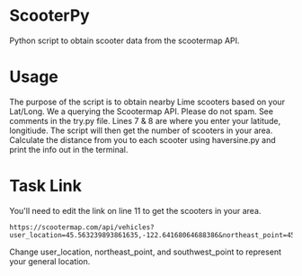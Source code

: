 # ScooterPy
Python script to obtain scooter data from the scootermap API.

# Usage
The purpose of the script is to obtain nearby Lime scooters based on your Lat/Long. We a querying the Scootermap API. Please do not spam. See comments in the try.py file. Lines 7 & 8 are where you enter your latitude, longitiude. The script will then get the number of scooters in your area. Calculate the distance from you to each scooter using haversine.py and print the info out in the terminal.

# Task Link
You'll need to edit the link on line 11 to get the scooters in your area.

```
https://scootermap.com/api/vehicles?user_location=45.563239893861635,-122.64168064688386&northeast_point=45.58034345683749,-122.63524334524811&southwest_point=45.54613112227501,-122.6481179485196&company=lime&mode=charge&randomize=false
```

Change user_location, northeast_point, and southwest_point to represent your general location.
